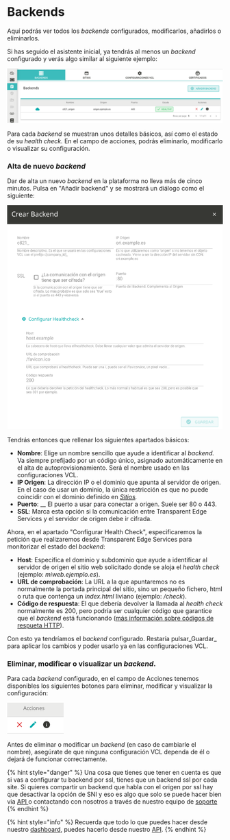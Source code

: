 # Backends

Aquí podrás ver todos los _backends_ configurados, modificarlos, añadirlos o eliminarlos.

Si has seguido el asistente inicial, ya tendrás al menos un _backend_ configurado y verás algo similar al siguiente ejemplo:

![](<../../../.gitbook/assets/image (36).png>)

Para cada _backend_ se muestran unos detalles básicos, así como el estado de su _health check._ En el campo de acciones, podrás eliminarlo, modificarlo o visualizar su configuración.

### Alta de nuevo _backend_

Dar de alta un nuevo _backend_ en la plataforma no lleva más de cinco minutos. Pulsa en "Añadir backend" y se mostrará un diálogo como el siguiente:

![](<../../../.gitbook/assets/image (37).png>)

Tendrás entonces que rellenar los siguientes apartados básicos:

* **Nombre**: Elige un nombre sencillo que ayude a identificar al _backend._ Va siempre prefijado por un código único, asignado automáticamente en el alta de autoprovisionamiento. Será el nombre usado en las configuraciones VCL.
* **IP Origen**: La dirección IP o el dominio que apunta al servidor de origen. En el caso de usar un dominio, la única restricción es que no puede coincidir con el dominio definido en [_Sitios_](https://docs.transparentcdn.com/getting-started/dashboard/autoprovisionamiento/sitios-o-dominios)_._
* **Puerto**: __ El puerto a usar para conectar a origen. Suele ser 80 o 443.
* **SSL**: Marca esta opción si la comunicación entre Transparent Edge Services y el servidor de origen debe ir cifrada.

Ahora, en el apartado "Configurar Health Check", especificaremos la petición que realizaremos desde Transparent Edge Services para monitorizar el estado del _backend_:

* **Host**: Especifica el dominio y subdominio que ayude a identificar al servidor de origen el sitio web solicitado donde se aloja el _health check_ (ejemplo: _miweb.ejemplo.es_).
* **URL de comprobación**: La URL a la que apuntaremos no es normalmente la portada principal del sitio, sino un pequeño fichero, html o ruta que contenga un _index.html_  liviano (ejemplo: _/check_).
* **Código de respuesta**: El que debería devolver la llamada al _health check_ normalmente es 200, pero podría ser cualquier código que garantice que el _backend_ está funcionando ([más información sobre códigos de respueta HTTP](https://developer.mozilla.org/es/docs/Web/HTTP/Status)).

Con esto ya tendríamos el _backend_ configurado. Restaría pulsar_Guardar_ para aplicar los cambios y poder usarlo ya en las configuraciones VCL.

### Eliminar, modificar o visualizar un _backend_.

Para cada _backend_ configurado, en el campo de Acciones tenemos disponibles los siguientes botones para eliminar, modificar y visualizar la configuración:

![](<../../../.gitbook/assets/image (38).png>)

Antes de eliminar o modificar un _backend_ (en caso de cambiarle el nombre), asegúrate de que ninguna configuración VCL dependa de él o dejará de funcionar correctamente.

{% hint style="danger" %}
Una cosa que tienes que tener en cuenta es que si vas a configurar tu backend por ssl, tienes que un backend ssl por cada site. Si quieres compartir un backend que habla con el origen por ssl hay que desactivar la opción de SNI y eso es algo que solo se puede hacer bien via [API ](../../faq/glosario/api.md)o contactando con nosotros a través de nuestro equipo de [soporte](mailto:support@transparentcdn.com)
{% endhint %}

{% hint style="info" %}
Recuerda que todo lo que puedes hacer desde nuestro [dashboard](https://dashboard.transparetncdn.com), puedes hacerlo desde nuestro [API](../../faq/glosario/api.md).
{% endhint %}
